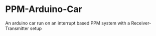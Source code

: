 # PPM-Arduino-Car

An arduino car run on an interrupt based PPM system with a Receiver-Transmitter setup



